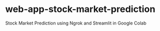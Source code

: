 # web-app-stock-market-prediction
Stock Market Prediction using Ngrok and Streamlit in Google Colab

